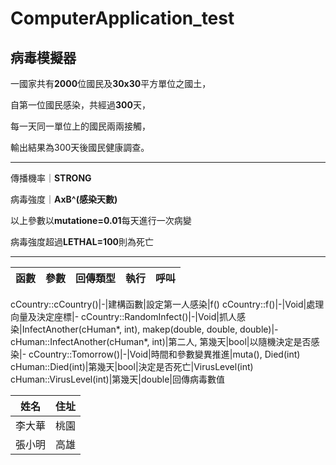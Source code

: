 # ComputerApplication_test
## **病毒模擬器**

一國家共有**2000**位國民及**30x30**平方單位之國土，  

自第一位國民感染，共經過**300**天，  

每一天同一單位上的國民兩兩接觸，  

輸出結果為300天後國民健康調查。  

----
   
傳播機率｜**STRONG**  

病毒強度｜**AxB^(感染天數)**   

以上參數以**mutatione=0.01**每天進行一次病變  

病毒強度超過**LETHAL=100**則為死亡  

---
函數|參數|回傳類型|執行|呼叫
----|----|----|----|----

cCountry::cCountry()|-|建構函數|設定第一人感染|f()
cCountry::f()|-|Void|處理向量及決定座標|-
cCountry::RandomInfect()|-|Void|抓人感染|InfectAnother(cHuman*, int), makep(double, double, double)|-
cHuman::InfectAnother(cHuman*, int)|第二人, 第幾天|bool|以隨機決定是否感染|-
cCountry::Tomorrow()|-|Void|時間和參數變異推進|muta(), Died(int)
cHuman::Died(int)|第幾天|bool|決定是否死亡|VirusLevel(int)
cHuman::VirusLevel(int)|第幾天|double|回傳病毒數值

姓名 | 住址 
------------- | ------------- 
李大華 | 桃園 
張小明 | 高雄
